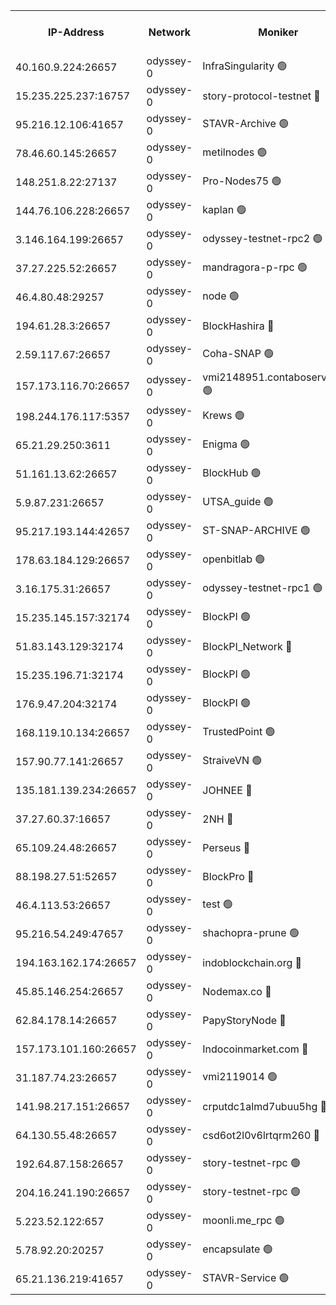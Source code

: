 


<table><tr><th>IP-Address</th><th>Network</th><th>Moniker</th><th>Latest Block Height</th><th>Earliest Block Height</th><th>Catching Up</th><th>Tx Index</th><th>Voting Power</th><th>Version</th><th>Scan Time</th></tr><tr><td>40.160.9.224:26657</td><td>odyssey-0</td><td>InfraSingularity 🟢</td><td>1961505</td><td>1</td><td>False</td><td>off</td><td>0</td><td>0.38.9</td><td>2025-01-13T12:07:55.993046109UTC</td></tr><tr><td>15.235.225.237:16757</td><td>odyssey-0</td><td>story-protocol-testnet 🔴</td><td>1961510</td><td>1</td><td>False</td><td>off</td><td>3391200007</td><td>0.38.9</td><td>2025-01-13T12:08:09.625776577UTC</td></tr><tr><td>95.216.12.106:41657</td><td>odyssey-0</td><td>STAVR-Archive 🟢</td><td>1955618</td><td>1</td><td>False</td><td>on</td><td>0</td><td>0.38.9</td><td>2025-01-13T12:08:14.404022904UTC</td></tr><tr><td>78.46.60.145:26657</td><td>odyssey-0</td><td>metilnodes 🟢</td><td>1961515</td><td>1</td><td>False</td><td>off</td><td>0</td><td>0.38.9</td><td>2025-01-13T12:08:28.235587552UTC</td></tr><tr><td>148.251.8.22:27137</td><td>odyssey-0</td><td>Pro-Nodes75 🟢</td><td>1961518</td><td>1</td><td>False</td><td>on</td><td>0</td><td>0.38.9</td><td>2025-01-13T12:08:36.793295938UTC</td></tr><tr><td>144.76.106.228:26657</td><td>odyssey-0</td><td>kaplan 🟢</td><td>1961522</td><td>1</td><td>False</td><td>off</td><td>0</td><td>0.38.9</td><td>2025-01-13T12:08:54.978321040UTC</td></tr><tr><td>3.146.164.199:26657</td><td>odyssey-0</td><td>odyssey-testnet-rpc2 🟢</td><td>1961523</td><td>1</td><td>False</td><td>off</td><td>0</td><td>0.38.9</td><td>2025-01-13T12:08:56.193753162UTC</td></tr><tr><td>37.27.225.52:26657</td><td>odyssey-0</td><td>mandragora-p-rpc 🟢</td><td>1961523</td><td>1</td><td>False</td><td>on</td><td>0</td><td>0.38.12</td><td>2025-01-13T12:08:58.626978646UTC</td></tr><tr><td>46.4.80.48:29257</td><td>odyssey-0</td><td>node 🟢</td><td>1961525</td><td>1</td><td>False</td><td>on</td><td>0</td><td>0.38.9</td><td>2025-01-13T12:09:04.416543753UTC</td></tr><tr><td>194.61.28.3:26657</td><td>odyssey-0</td><td>BlockHashira 🔴</td><td>1961527</td><td>1</td><td>False</td><td>off</td><td>3568418000</td><td>0.38.9</td><td>2025-01-13T12:09:13.985743400UTC</td></tr><tr><td>2.59.117.67:26657</td><td>odyssey-0</td><td>Coha-SNAP 🟢</td><td>1961531</td><td>1</td><td>False</td><td>off</td><td>0</td><td>0.38.9</td><td>2025-01-13T12:09:27.772140530UTC</td></tr><tr><td>157.173.116.70:26657</td><td>odyssey-0</td><td>vmi2148951.contaboserver.net 🟢</td><td>1961534</td><td>1</td><td>False</td><td>off</td><td>0</td><td>0.38.9</td><td>2025-01-13T12:09:38.298563051UTC</td></tr><tr><td>198.244.176.117:5357</td><td>odyssey-0</td><td>Krews 🟢</td><td>1961536</td><td>1</td><td>False</td><td>off</td><td>0</td><td>0.38.9</td><td>2025-01-13T12:09:44.763059836UTC</td></tr><tr><td>65.21.29.250:3611</td><td>odyssey-0</td><td>Enigma 🟢</td><td>1961540</td><td>1</td><td>False</td><td>on</td><td>0</td><td>0.38.9</td><td>2025-01-13T12:10:01.546754427UTC</td></tr><tr><td>51.161.13.62:26657</td><td>odyssey-0</td><td>BlockHub 🟢</td><td>1961544</td><td>1</td><td>False</td><td>off</td><td>0</td><td>0.38.9</td><td>2025-01-13T12:10:17.221714077UTC</td></tr><tr><td>5.9.87.231:26657</td><td>odyssey-0</td><td>UTSA_guide 🟢</td><td>1961545</td><td>1</td><td>False</td><td>on</td><td>0</td><td>0.38.9</td><td>2025-01-13T12:10:20.524089065UTC</td></tr><tr><td>95.217.193.144:42657</td><td>odyssey-0</td><td>ST-SNAP-ARCHIVE 🟢</td><td>1961548</td><td>1</td><td>False</td><td>on</td><td>0</td><td>0.38.9</td><td>2025-01-13T12:10:33.190756993UTC</td></tr><tr><td>178.63.184.129:26657</td><td>odyssey-0</td><td>openbitlab 🟢</td><td>1961551</td><td>1</td><td>False</td><td>on</td><td>0</td><td>0.38.9</td><td>2025-01-13T12:10:48.727190632UTC</td></tr><tr><td>3.16.175.31:26657</td><td>odyssey-0</td><td>odyssey-testnet-rpc1 🟢</td><td>1961553</td><td>1</td><td>False</td><td>off</td><td>0</td><td>0.38.9</td><td>2025-01-13T12:10:53.842709823UTC</td></tr><tr><td>15.235.145.157:32174</td><td>odyssey-0</td><td>BlockPI 🟢</td><td>1961511</td><td>109001</td><td>False</td><td>off</td><td>0</td><td>0.38.9</td><td>2025-01-13T12:08:10.986801787UTC</td></tr><tr><td>51.83.143.129:32174</td><td>odyssey-0</td><td>BlockPI_Network 🔴</td><td>1961525</td><td>109001</td><td>False</td><td>off</td><td>3903276013</td><td>0.38.9</td><td>2025-01-13T12:09:03.181740113UTC</td></tr><tr><td>15.235.196.71:32174</td><td>odyssey-0</td><td>BlockPI 🟢</td><td>1961539</td><td>109001</td><td>False</td><td>off</td><td>0</td><td>0.38.9</td><td>2025-01-13T12:09:58.514468160UTC</td></tr><tr><td>176.9.47.204:32174</td><td>odyssey-0</td><td>BlockPI 🟢</td><td>1961542</td><td>109001</td><td>False</td><td>off</td><td>0</td><td>0.38.9</td><td>2025-01-13T12:10:11.060447095UTC</td></tr><tr><td>168.119.10.134:26657</td><td>odyssey-0</td><td>TrustedPoint 🟢</td><td>1961552</td><td>339001</td><td>False</td><td>off</td><td>0</td><td>0.38.9</td><td>2025-01-13T12:10:51.077029900UTC</td></tr><tr><td>157.90.77.141:26657</td><td>odyssey-0</td><td>StraiveVN 🟢</td><td>1961525</td><td>342001</td><td>False</td><td>off</td><td>0</td><td>0.38.9</td><td>2025-01-13T12:09:04.103205050UTC</td></tr><tr><td>135.181.139.234:26657</td><td>odyssey-0</td><td>JOHNEE 🔴</td><td>1961543</td><td>351001</td><td>False</td><td>on</td><td>3316449000</td><td>0.38.9</td><td>2025-01-13T12:10:14.544944872UTC</td></tr><tr><td>37.27.60.37:16657</td><td>odyssey-0</td><td>2NH 🔴</td><td>1961538</td><td>395001</td><td>False</td><td>off</td><td>4140804052</td><td>0.38.9</td><td>2025-01-13T12:09:53.305567414UTC</td></tr><tr><td>65.109.24.48:26657</td><td>odyssey-0</td><td>Perseus 🔴</td><td>1961540</td><td>431001</td><td>False</td><td>off</td><td>24943000</td><td>0.38.9</td><td>2025-01-13T12:10:01.911358945UTC</td></tr><tr><td>88.198.27.51:52657</td><td>odyssey-0</td><td>BlockPro 🔴</td><td>1961511</td><td>507001</td><td>False</td><td>off</td><td>3220192111</td><td>0.38.9</td><td>2025-01-13T12:08:13.671735931UTC</td></tr><tr><td>46.4.113.53:26657</td><td>odyssey-0</td><td>test 🟢</td><td>1961545</td><td>527001</td><td>False</td><td>off</td><td>0</td><td>0.38.9</td><td>2025-01-13T12:10:21.495985553UTC</td></tr><tr><td>95.216.54.249:47657</td><td>odyssey-0</td><td>shachopra-prune 🟢</td><td>1961542</td><td>531001</td><td>False</td><td>off</td><td>0</td><td>0.38.9</td><td>2025-01-13T12:10:08.415045726UTC</td></tr><tr><td>194.163.162.174:26657</td><td>odyssey-0</td><td>indoblockchain.org 🔴</td><td>1961507</td><td>1023001</td><td>False</td><td>off</td><td>3864325583</td><td>0.38.9</td><td>2025-01-13T12:07:57.991364787UTC</td></tr><tr><td>45.85.146.254:26657</td><td>odyssey-0</td><td>Nodemax.co 🔴</td><td>1961510</td><td>1023001</td><td>False</td><td>off</td><td>3788549800</td><td>0.38.9</td><td>2025-01-13T12:08:09.957688282UTC</td></tr><tr><td>62.84.178.14:26657</td><td>odyssey-0</td><td>PapyStoryNode 🔴</td><td>1961542</td><td>1023001</td><td>False</td><td>off</td><td>3822304008</td><td>0.38.9</td><td>2025-01-13T12:10:11.420337749UTC</td></tr><tr><td>157.173.101.160:26657</td><td>odyssey-0</td><td>Indocoinmarket.com 🔴</td><td>1961546</td><td>1023001</td><td>False</td><td>off</td><td>3348229577</td><td>0.38.9</td><td>2025-01-13T12:10:26.290199804UTC</td></tr><tr><td>31.187.74.23:26657</td><td>odyssey-0</td><td>vmi2119014 🟢</td><td>1180904</td><td>1140001</td><td>False</td><td>off</td><td>0</td><td>0.38.9</td><td>2025-01-13T12:10:10.803479814UTC</td></tr><tr><td>141.98.217.151:26657</td><td>odyssey-0</td><td>crputdc1almd7ubuu5hg 🔴</td><td>1961527</td><td>1146001</td><td>False</td><td>off</td><td>4308113006</td><td>0.38.9</td><td>2025-01-13T12:09:11.603973625UTC</td></tr><tr><td>64.130.55.48:26657</td><td>odyssey-0</td><td>csd6ot2l0v6lrtqrm260 🔴</td><td>1961518</td><td>1149001</td><td>False</td><td>off</td><td>4106342000</td><td>0.38.9</td><td>2025-01-13T12:08:37.088889671UTC</td></tr><tr><td>192.64.87.158:26657</td><td>odyssey-0</td><td>story-testnet-rpc 🟢</td><td>1961525</td><td>1629001</td><td>False</td><td>off</td><td>0</td><td>0.38.9</td><td>2025-01-13T12:09:03.820061176UTC</td></tr><tr><td>204.16.241.190:26657</td><td>odyssey-0</td><td>story-testnet-rpc 🟢</td><td>1961542</td><td>1629001</td><td>False</td><td>off</td><td>0</td><td>0.38.9</td><td>2025-01-13T12:10:12.078055278UTC</td></tr><tr><td>5.223.52.122:657</td><td>odyssey-0</td><td>moonli.me_rpc 🟢</td><td>1961548</td><td>1637001</td><td>False</td><td>off</td><td>0</td><td>0.38.9</td><td>2025-01-13T12:10:34.124287961UTC</td></tr><tr><td>5.78.92.20:20257</td><td>odyssey-0</td><td>encapsulate 🟢</td><td>1961506</td><td>1697001</td><td>False</td><td>off</td><td>0</td><td>0.38.9</td><td>2025-01-13T12:07:57.633538554UTC</td></tr><tr><td>65.21.136.219:41657</td><td>odyssey-0</td><td>STAVR-Service 🟢</td><td>1961506</td><td>1910001</td><td>False</td><td>on</td><td>0</td><td>0.38.9</td><td>2025-01-13T12:08:55.446512275UTC</td></tr></table>